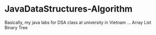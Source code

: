 # JavaDataStructures-Algorithm
Basically, my java labs for DSA class at university in Vietnam
...
Array List
Binary Tree

